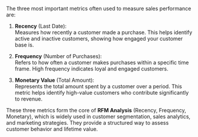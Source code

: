 The three most important metrics often used to measure sales performance are:

1. **Recency** (Last Date):  
   Measures how recently a customer made a purchase. This helps identify active and inactive customers, showing how engaged your customer base is.

2. **Frequency** (Number of Purchases):  
   Refers to how often a customer makes purchases within a specific time frame. High frequency indicates loyal and engaged customers.

3. **Monetary Value** (Total Amount):  
   Represents the total amount spent by a customer over a period. This metric helps identify high-value customers who contribute significantly to revenue.

These three metrics form the core of **RFM Analysis** (Recency, Frequency, Monetary), which is widely used in customer segmentation, sales analytics, and marketing strategies. They provide a structured way to assess customer behavior and lifetime value.
